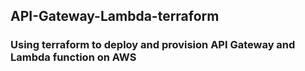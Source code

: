 ## API-Gateway-Lambda-terraform
### Using terraform to deploy and provision API Gateway and Lambda function on AWS
